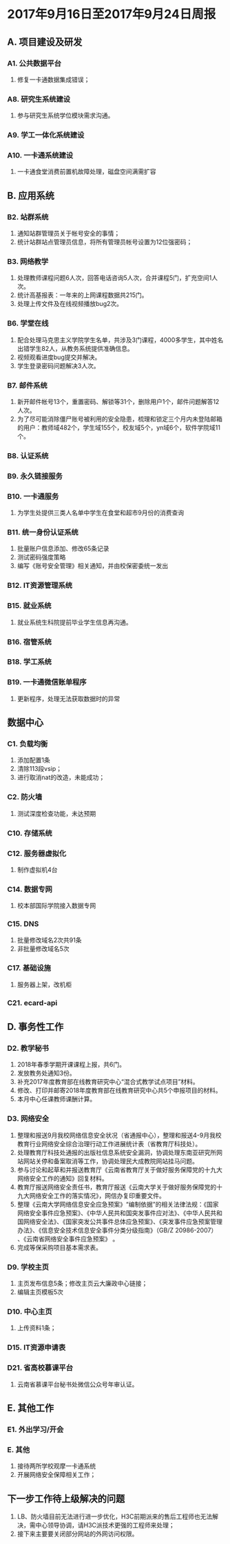 # 2017年9月16日至2017年9月24日周报

## A. 项目建设及研发

### A1. 公共数据平台

1. 修复一卡通数据集成错误；

### A8. 研究生系统建设

1. 参与研究生系统学位模块需求沟通。

### A9. 学工一体化系统建设

### A10. 一卡通系统建设

1. 一卡通食堂消费前置机故障处理，磁盘空间满需扩容


## B. 应用系统
### B2. 站群系统

1. 通知站群管理员关于帐号安全的事情；
2. 统计站群站点管理员信息，将所有管理员帐号设置为12位强密码；

### B3. 网络教学

1. 处理教师课程问题6人次，回答电话咨询5人次，合并课程5门，扩充空间1人次。
2. 统计高基报表：一年来的上网课程数据共215门。
3. 处理上传文件及在线视频播放bug2次。

### B6. 学堂在线

1. 配合处理马克思主义学院学生名单，共涉及3门课程，4000多学生，其中姓名出错学生82人，从教务系统提供准确信息。
2. 视频观看进度bug提交并解决。
3. 学生登录密码问题解决3人次。

### B7. 邮件系统
1. 新开邮件帐号13个，重置密码、解锁等31个，删除用户1个，邮件问题解答12人次。
2. 为了尽可能消除僵尸账号被利用的安全隐患，梳理和锁定三个月内未登陆邮箱的用户：教师域482个，学生域155个，校友域5个，yn域6个，软件学院域11个。


### B8. 认证系统


### B9. 永久链接服务

### B10. 一卡通服务

1. 为学生处提供三类人名单中学生在食堂和超市9月份的消费查询

### B11. 统一身份认证系统

1. 批量账户信息添加、修改65条记录
2. 测试密码强度策略
3. 编写《账号安全管理》相关通知，并由校保密委统一发出


### B12. IT资源管理系统


### B15. 就业系统

1.  就业系统生科院提前毕业学生信息再沟通。


### B16. 宿管系统

### B18. 学工系统

### B19. 一卡通微信账单程序

1. 更新程序，处理无法获取数据时的异常

## 数据中心

### C1. 负载均衡

1. 添加配置1条
2. 清除113段vsip；
3. 进行取消nat的改造，未能成功；

### C2. 防火墙

1. 测试深度检查功能，未达预期

### C10. 存储系统


### C12. 服务器虚拟化

1. 制作虚拟机4台

### C14. 数据专网
1. 校本部国际学院接入数据专网


### C15. DNS

1. 批量修改域名2次共91条
2. 非批量修改域名5次

### C17. 基础设施

1. 服务器上架，改机柜

### C21. ecard-api

## D. 事务性工作

### D2. 教学秘书

1. 2018年春季学期开课课程上报，共6门。
2. 发放教务处通知3份。
3. 补充2017年度教育部在线教育研究中心“混合式教学试点项目”材料。
4. 修改、打印并邮寄2018年度教育部在线教育研究中心共5个申报项目的材料。
5. 本月中心任课教师课酬计算。

### D3. 网络安全

1. 整理和报送9月我校网络信息安全状况（省通报中心），整理和报送4-9月我校教育行业网络安全综合治理行动工作进展统计表（省教育厅科技处）。
2. 处理教育厅科技处通报的出版社信息系统安全漏洞，协调处理东南亚研究所网站网站关停和备案取消等工作，协调处理民大成教院网站挂马问题。
3. 参与讨论和起草和并报送教育厅《云南省教育厅关于做好服务保障党的十九大网络安全工作的通知》回复材料。
4. 教育厅报送网络安全责任书，教育厅报送《云南大学关于做好服务保障党的十九大网络安全工作的落实情况》，网信办复印重要文件。
5. 整理《云南大学网络信息安全应急预案》“编制依据”的相关法律法规：《国家网络安全事件应急预案》、《中华人民共和国突发事件应对法》、《中华人民共和国网络安全法》、《国家突发公共事件总体应急预案》、《突发事件应急预案管理办法》、《信息安全技术信息安全事件分类分级指南》（GB/Z 20986-2007） 、《云南省网络安全事件应急预案》 。
6. 完成等保采购项目基本需求表。

### D9. 学校主页

1. 主页发布信息5条；修改主页云大廉政中心链接；
1. 编辑主页模板5次


### D10. 中心主页
1. 上传资料1条；

### D15. IT资源申请表

### D21. 省高校慕课平台

1. 云南省慕课平台秘书处微信公众号年审认证。


## E. 其他工作
### E1. 外出学习/开会

### E. 其他

1. 接待两所学校观摩一卡通系统
2. 开展网络安全保障相关工作；



## 下一步工作待上级解决的问题

1. LB、防火墙目前无法进行进一步优化，H3C前期派来的售后工程师也无法解决，需中心领导协调，请H3C派技术更强的工程师来处理；
2. 接下来主要要关闭部分网站的外网访问权限。
